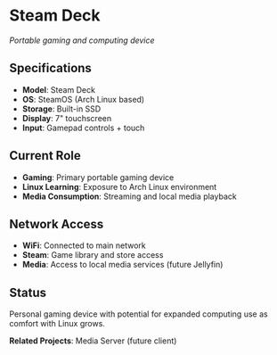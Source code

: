 # Steam Deck

*Portable gaming and computing device*

## Specifications
- **Model**: Steam Deck
- **OS**: SteamOS (Arch Linux based)
- **Storage**: Built-in SSD
- **Display**: 7" touchscreen
- **Input**: Gamepad controls + touch

## Current Role
- **Gaming**: Primary portable gaming device
- **Linux Learning**: Exposure to Arch Linux environment
- **Media Consumption**: Streaming and local media playback

## Network Access
- **WiFi**: Connected to main network
- **Steam**: Game library and store access
- **Media**: Access to local media services (future Jellyfin)

## Status
Personal gaming device with potential for expanded computing use as comfort with Linux grows.

**Related Projects**: Media Server (future client)